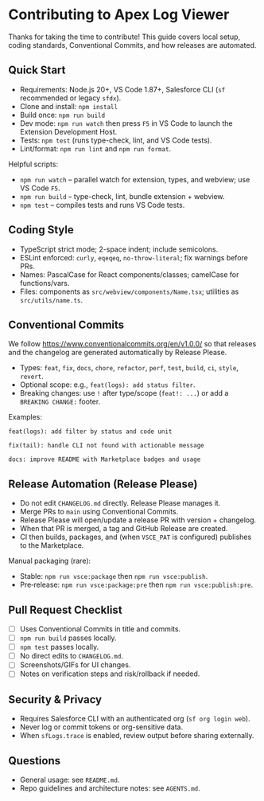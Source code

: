# Contributing to Apex Log Viewer

Thanks for taking the time to contribute! This guide covers local setup, coding standards, Conventional Commits, and how releases are automated.

## Quick Start

- Requirements: Node.js 20+, VS Code 1.87+, Salesforce CLI (`sf` recommended or legacy `sfdx`).
- Clone and install: `npm install`
- Build once: `npm run build`
- Dev mode: `npm run watch` then press `F5` in VS Code to launch the Extension Development Host.
- Tests: `npm test` (runs type-check, lint, and VS Code tests).
- Lint/format: `npm run lint` and `npm run format`.

Helpful scripts:

- `npm run watch` – parallel watch for extension, types, and webview; use VS Code `F5`.
- `npm run build` – type-check, lint, bundle extension + webview.
- `npm test` – compiles tests and runs VS Code tests.

## Coding Style

- TypeScript strict mode; 2-space indent; include semicolons.
- ESLint enforced: `curly`, `eqeqeq`, `no-throw-literal`; fix warnings before PRs.
- Names: PascalCase for React components/classes; camelCase for functions/vars.
- Files: components as `src/webview/components/Name.tsx`; utilities as `src/utils/name.ts`.

## Conventional Commits

We follow https://www.conventionalcommits.org/en/v1.0.0/ so that releases and the changelog are generated automatically by Release Please.

- Types: `feat`, `fix`, `docs`, `chore`, `refactor`, `perf`, `test`, `build`, `ci`, `style`, `revert`.
- Optional scope: e.g., `feat(logs): add status filter`.
- Breaking changes: use `!` after type/scope (`feat!: ...`) or add a `BREAKING CHANGE:` footer.

Examples:

```
feat(logs): add filter by status and code unit

fix(tail): handle CLI not found with actionable message

docs: improve README with Marketplace badges and usage
```

## Release Automation (Release Please)

- Do not edit `CHANGELOG.md` directly. Release Please manages it.
- Merge PRs to `main` using Conventional Commits.
- Release Please will open/update a release PR with version + changelog.
- When that PR is merged, a tag and GitHub Release are created.
- CI then builds, packages, and (when `VSCE_PAT` is configured) publishes to the Marketplace.

Manual packaging (rare):

- Stable: `npm run vsce:package` then `npm run vsce:publish`.
- Pre‑release: `npm run vsce:package:pre` then `npm run vsce:publish:pre`.

## Pull Request Checklist

- [ ] Uses Conventional Commits in title and commits.
- [ ] `npm run build` passes locally.
- [ ] `npm test` passes locally.
- [ ] No direct edits to `CHANGELOG.md`.
- [ ] Screenshots/GIFs for UI changes.
- [ ] Notes on verification steps and risk/rollback if needed.

## Security & Privacy

- Requires Salesforce CLI with an authenticated org (`sf org login web`).
- Never log or commit tokens or org-sensitive data.
- When `sfLogs.trace` is enabled, review output before sharing externally.

## Questions

- General usage: see `README.md`.
- Repo guidelines and architecture notes: see `AGENTS.md`.

